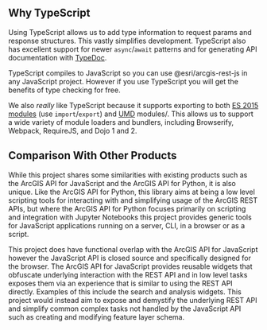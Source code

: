 ## Why TypeScript

Using TypeScript allows us to add type information to request params and response structures. This vastly simplifies development. TypeScript also has excellent support for newer `async`/`await` patterns and for generating API documentation with [TypeDoc](http://typedoc.org/).

TypeScript compiles to JavaScript so you can use @esri/arcgis-rest-js in any JavaScript project. However if you use TypeScript you will get the benefits of type checking for free.

We also _really_ like TypeScript because it supports exporting to both [ES 2015 modules](https://developer.mozilla.org/en-US/docs/Web/JavaScript/Reference/Statements/import) (use `import`/`export`) and [UMD](http://davidbcalhoun.com/2014/what-is-amd-commonjs-and-umd/) modules/. This allows us to support a wide variety of module loaders and bundlers, including Browserify, Webpack, RequireJS, and Dojo 1 and 2.

## Comparison With Other Products

While this project shares some similarities with existing products such as the ArcGIS API for JavaScript and the ArcGIS API for Python, it is also unique. Like the ArcGIS API for Python, this library aims at being a low level scripting tools for interacting with and simplifying usage of the ArcGIS REST APIs, but where the ArcGIS API for Python focuses primarily on scripting and integration with Jupyter Notebooks this project provides generic tools for JavaScript applications running on a server, CLI, in a browser or as a script.

This project does have functional overlap with the ArcGIS API for JavaScript however the JavaScript API is closed source and specifically designed for the browser. The ArcGIS API for JavaScript provides reusable widgets that obfuscate underlying interaction with the REST API and in low level tasks exposes them via an experience that is similar to using the REST API directly. Examples of this include the search and analysis widgets. This project would instead aim to expose and demystify the underlying REST API and simplify common complex tasks not handled by the JavaScript API such as creating and modifying feature layer schema.
